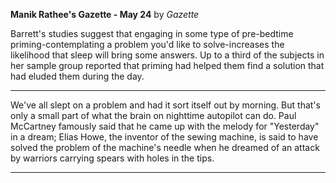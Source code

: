 **Manik Rathee's Gazette - May 24** by *Gazette*

Barrett's studies suggest that engaging in some type of pre-bedtime priming-contemplating a problem you'd like to solve-increases the likelihood that sleep will bring some answers. Up to a third of the subjects in her sample group reported that priming had helped them find a solution that had eluded them during the day.

---

We've all slept on a problem and had it sort itself out by morning. But that's only a small part of what the brain on nighttime autopilot can do. Paul McCartney famously said that he came up with the melody for "Yesterday" in a dream; Elias Howe, the inventor of the sewing machine, is said to have solved the problem of the machine's needle when he dreamed of an attack by warriors carrying spears with holes in the tips.

---

